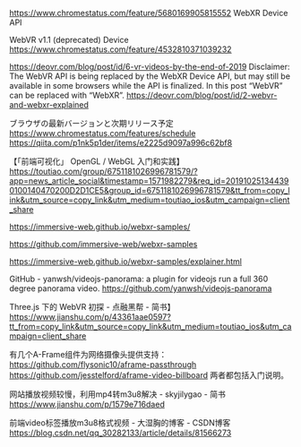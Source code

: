 https://www.chromestatus.com/feature/5680169905815552
WebXR Device API

WebVR v1.1 (deprecated)
Device
https://www.chromestatus.com/feature/4532810371039232


https://deovr.com/blog/post/id/6-vr-videos-by-the-end-of-2019
Disclaimer: The WebVR API is being replaced by the WebXR Device API, but may still be available in some browsers while the API is finalized. In this post “WebVR” can be replaced with “WebXR”.
https://deovr.com/blog/post/id/2-webvr-and-webxr-explained


ブラウザの最新バージョンと次期リリース予定
https://www.chromestatus.com/features/schedule
https://qiita.com/p1nk5p1der/items/e2225d9097a996c62bf8

【「前端可视化」 OpenGL / WebGL 入门和实践】https://toutiao.com/group/6751181026996781579/?app=news_article_social&timestamp=1571982279&req_id=201910251344390100140470200D2D1CE5&group_id=6751181026996781579&tt_from=copy_link&utm_source=copy_link&utm_medium=toutiao_ios&utm_campaign=client_share


https://immersive-web.github.io/webxr-samples/


https://github.com/immersive-web/webxr-samples

https://immersive-web.github.io/webxr-samples/explainer.html

GitHub - yanwsh/videojs-panorama: a plugin for videojs run a full 360 degree panorama video.
https://github.com/yanwsh/videojs-panorama


Three.js 下的 WebVR 初探 - 点融黑帮 - 简书】https://www.jianshu.com/p/43361aae0597?tt_from=copy_link&utm_source=copy_link&utm_medium=toutiao_ios&utm_campaign=client_share


有几个A-Frame组件为网络摄像头提供支持：
https://github.com/flysonic10/aframe-passthrough
https://github.com/jesstelford/aframe-video-billboard
两者都包括入门说明。


网站播放视频较慢，利用mp4转m3u8解决 - skyjilygao - 简书
https://www.jianshu.com/p/1579e716daed


前端video标签播放m3u8格式视频 - 大湿胸的博客 - CSDN博客
https://blog.csdn.net/qq_30282133/article/details/81566273
